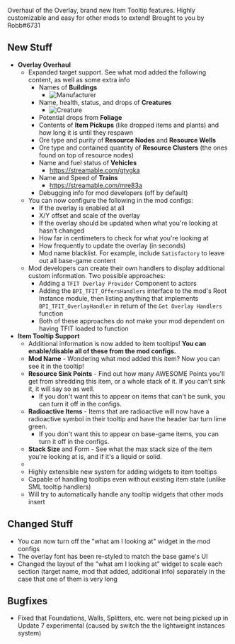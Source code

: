Overhaul of the Overlay, brand new Item Tooltip features. Highly customizable and easy for other mods to extend! Brought to you by Robb#6731




## New Stuff

<!-- - TODO Support for looking at vehicles -->
- **Overlay Overhaul**
  - Expanded target support. See what mod added the following content, as well as some extra info
    - Names of **Buildings**
      - ![Manufacturer](https://i.imgur.com/WcLnRWZ.jpeg)
    - Name, health, status, and drops of **Creatures**
      - ![Creature](TODO)
    - Potential drops from **Foliage**
    - Contents of **Item Pickups** (like dropped items and plants) and how long it is until they respawn
    - Ore type and purity of **Resource Nodes** and **Resource Wells**
    - Ore type and contained quantity of **Resource Clusters** (the ones found on top of resource nodes)
    - Name and fuel status of **Vehicles**
      - https://streamable.com/gtygka
    - Name and Speed of **Trains**
      - https://streamable.com/mre83a
    - Debugging info for mod developers (off by default)
  - You can now configure the following in the mod configs:
    - If the overlay is enabled at all
    - X/Y offset and scale of the overlay
    - If the overlay should be updated when what you're looking at hasn't changed
    - How far in centimeters to check for what you're looking at
    - How frequently to update the overlay (in seconds)
    - Mod name blacklist. For example, include `Satisfactory` to leave out all base-game content
  - Mod developers can create their own handlers to display additional custom information. Two possible approaches:
    - Adding a `TFIT Overlay Provider` Component to actors
    - Adding the `BPI_TFIT_OffersHandlers` interface to the mod's Root Instance module, then listing anything that implements `BPI_TFIT_OverlayHandler` in return of the `Get Overlay Handlers` function
    - Both of these approaches do not make your mod dependent on having TFIT loaded to function
- **Item Tooltip Support**
  - Additional information is now added to item tooltips! **You can enable/disable all of these from the mod configs.**
  - **Mod Name** - Wondering what mod added this item? Now you can see it in the tooltip!
  - **Resource Sink Points** - Find out how many AWESOME Points you'll get from shredding this item, or a whole stack of it. If you can't sink it, it will say so as well.
    - If you don't want this to appear on items that can't be sunk, you can turn it off in the configs.
  - **Radioactive Items** - Items that are radioactive will now have a radioactive symbol in their tooltip and have the header bar turn lime green.
    - If you don't want this to appear on base-game items, you can turn it off in the configs.
  - **Stack Size** and Form - See what the max stack size of the item you're looking at is, and if it's a liquid or solid.
  - 
  - Highly extensible new system for adding widgets to item tooltips
  - Capable of handling tooltips even without existing item state (unlike SML tooltip handlers)
  - Will try to automatically handle any tooltip widgets that other mods insert

## Changed Stuff

- You can now turn off the "what am I looking at" widget in the mod configs
- The overlay font has been re-styled to match the base game's UI
- Changed the layout of the "what am I looking at" widget to scale each section (target name, mod that added, additional info) separately in the case that one of them is very long

## Bugfixes

- Fixed that Foundations, Walls, Splitters, etc. were not being picked up in Update 7 experimental (caused by switch the the lightweight instances system)
